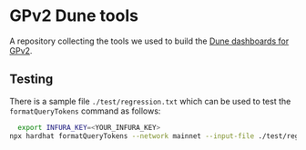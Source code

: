# GPv2 Dune tools

A repository collecting the tools we used to build the [Dune dashboards for GPv2](https://duneanalytics.com/gnosis.protocol/Gnosis-Protocol-V2).

## Testing

There is a sample file `./test/regression.txt` which can be used to test the `formatQueryTokens` command as follows:

```sh
  export INFURA_KEY=<YOUR_INFURA_KEY>
npx hardhat formatQueryTokens --network mainnet --input-file ./test/regression.txt
```
